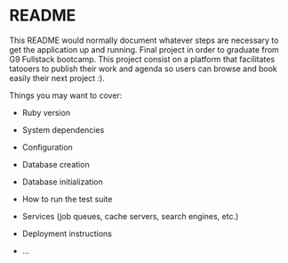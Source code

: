 # README

This README would normally document whatever steps are necessary to get the
application up and running.
Final project in order to graduate from G9 Fullstack bootcamp. This project consist on a platform that facilitates tatooers to publish their work and agenda so users can browse and book easily their next project :).

Things you may want to cover:

* Ruby version

* System dependencies

* Configuration

* Database creation

* Database initialization

* How to run the test suite

* Services (job queues, cache servers, search engines, etc.)

* Deployment instructions

* ...
